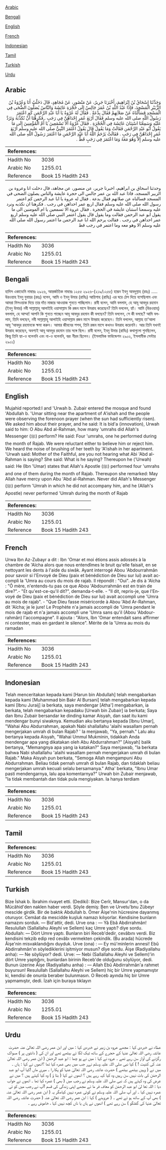 [Arabic](#arabic)

[Bengali](#bengali)

[English](#english)

[French](#french)

[Indonesian](#indonesian)

[Tamil](#tamil)

[Turkish](#turkish)

[Urdu](#urdu)

## Arabic


<div dir="rtl" lang="ar" style={{fontSize:'larger',backgroundColor:'#f8f9fa',padding:20}}>
وَحَدَّثَنَا إِسْحَاقُ بْنُ إِبْرَاهِيمَ، أَخْبَرَنَا جَرِيرٌ، عَنْ مَنْصُورٍ، عَنْ مُجَاهِدٍ، قَالَ دَخَلْتُ أَنَا وَعُرْوَةُ بْنُ الزُّبَيْرِ الْمَسْجِدَ، فَإِذَا عَبْدُ اللَّهِ بْنُ عُمَرَ جَالِسٌ إِلَى حُجْرَةِ عَائِشَةَ وَالنَّاسُ يُصَلُّونَ الضُّحَى فِي الْمَسْجِدِ فَسَأَلْنَاهُ عَنْ صَلاَتِهِمْ فَقَالَ بِدْعَةٌ ‏.‏ فَقَالَ لَهُ عُرْوَةُ يَا أَبَا عَبْدِ الرَّحْمَنِ كَمِ اعْتَمَرَ رَسُولُ اللَّهِ صلى الله عليه وسلم فَقَالَ أَرْبَعَ عُمَرٍ إِحْدَاهُنَّ فِي رَجَبٍ ‏.‏ فَكَرِهْنَا أَنْ نُكَذِّبَهُ وَنَرُدَّ عَلَيْهِ وَسَمِعْنَا اسْتِنَانَ عَائِشَةَ فِي الْحُجْرَةِ ‏.‏ فَقَالَ عُرْوَةُ أَلاَ تَسْمَعِينَ يَا أُمَّ الْمُؤْمِنِينَ إِلَى مَا يَقُولُ أَبُو عَبْدِ الرَّحْمَنِ فَقَالَتْ وَمَا يَقُولُ قَالَ يَقُولُ اعْتَمَرَ النَّبِيُّ صلى الله عليه وسلم أَرْبَعَ عُمَرٍ إِحْدَاهُنَّ فِي رَجَبٍ ‏.‏ فَقَالَتْ يَرْحَمُ اللَّهُ أَبَا عَبْدِ الرَّحْمَنِ مَا اعْتَمَرَ رَسُولُ اللَّهِ صلى الله عليه وسلم إِلاَّ وَهُوَ مَعَهُ وَمَا اعْتَمَرَ فِي رَجَبٍ قَطُّ ‏.‏
</div>
<div style={{backgroundColor:'#f8f9fa',padding:20, marginBottom: 10}}><table> <thead> <tr> <th>References:</th> <th></th> </tr> </thead> <tbody><tr><td>Hadith No</td><td>3036</td></tr><tr><td>Arabic No</td><td>1255.01</td></tr><tr><td>Reference</td><td>Book 15 Hadith 243</td></tr></tbody></table></div>


<div dir="rtl" lang="ar" style={{fontSize:'larger',backgroundColor:'#f8f9fa',padding:20}}>
وحدثنا اسحاق بن ابراهيم، اخبرنا جرير، عن منصور، عن مجاهد، قال دخلت انا وعروة بن الزبير المسجد، فاذا عبد الله بن عمر جالس الى حجرة عايشة والناس يصلون الضحى في المسجد فسالناه عن صلاتهم فقال بدعة . فقال له عروة يا ابا عبد الرحمن كم اعتمر رسول الله صلى الله عليه وسلم فقال اربع عمر احداهن في رجب . فكرهنا ان نكذبه ونرد عليه وسمعنا استنان عايشة في الحجرة . فقال عروة الا تسمعين يا ام المومنين الى ما يقول ابو عبد الرحمن فقالت وما يقول قال يقول اعتمر النبي صلى الله عليه وسلم اربع عمر احداهن في رجب . فقالت يرحم الله ابا عبد الرحمن ما اعتمر رسول الله صلى الله عليه وسلم الا وهو معه وما اعتمر في رجب قط
</div>
<div style={{backgroundColor:'#f8f9fa',padding:20, marginBottom: 10}}><table> <thead> <tr> <th>References:</th> <th></th> </tr> </thead> <tbody><tr><td>Hadith No</td><td>3036</td></tr><tr><td>Arabic No</td><td>1255.01</td></tr><tr><td>Reference</td><td>Book 15 Hadith 243</td></tr></tbody></table></div>

## Bengali


<div dir="ltr" lang="bn" style={{fontSize:'larger',backgroundColor:'#f8f9fa',padding:20}}>
হাদিস একাডেমি নাম্বারঃ ২৯২৬, আন্তর্জাতিক নাম্বারঃ ১২৫৫ ২৯২৬-(২১৯/১২৫৫) হারূন ইবনু আবদুল্লাহ (রহঃ) ..... উরওয়াহ ইবনু যুবায়র (রহঃ) বলেন, আমি ও ইবনু উমার (রাযিঃ) আয়িশাহ (রাযিঃ) এর ঘরে ঠেস দিয়ে বসেছিলাম এবং আমরা মিসওয়াক দিয়ে তার দাঁত মাজার আওয়াজ শুনতে পাচ্ছিলাম। রাবী বলেন, আমি বললাম, হে আবূ আবদুর রহমান (ইবনু উমার) নবী সাল্লাল্লাহু আলাইহি ওয়াসাল্লাম কি রজব মাসে উমরাহ করেছেন? তিনি বললেন, হ্যাঁ। আমি (উরওয়াহ্) বললাম, হে আম্মা! আপনি কি শুনতে পাচ্ছেন আবূ আবদুর রহমান কী বলছেন? তিনি বললেন, সে কী বলছে? আমি বললাম, তিনি বলছেন, নবী সাল্লাল্লাহু আলাইহি ওয়াসাল্লাম রজব মাসে উমরাহ করেছেন। তিনি বললেন, আল্লাহ তা'আলা আবূ ‘আবদুর রহমানকে ক্ষমা করুন। আমার জীবনের শপথ, তিনি রজব মাসে কখনও উমরাহ করেননি। আর তিনি যখনই উমরাহ করেছেন, অবশ্যই আবূ আবদুর রহমান তার সঙ্গে ছিল। রাবী বলেন, ইবনু উমার (রাযিঃ) কথাগুলো শুনছিলেন, কিন্তু তিনি হ্যা-ও বলেননি এবং না-ও বলেননি, বরং নীরব ছিলেন। (ইসলামিক ফাউন্ডেশন ২৯০২, ইসলামীক সেন্টার ২৯০১)
</div>
<div style={{backgroundColor:'#f8f9fa',padding:20, marginBottom: 10}}><table> <thead> <tr> <th>References:</th> <th></th> </tr> </thead> <tbody><tr><td>Hadith No</td><td>3036</td></tr><tr><td>Arabic No</td><td>1255.01</td></tr><tr><td>Reference</td><td>Book 15 Hadith 243</td></tr></tbody></table></div>

## English


<div dir="ltr" lang="en" style={{fontSize:'larger',backgroundColor:'#f8f9fa',padding:20}}>
Mujahid reported:I and 'Urwah b. Zubair entered the mosque and found 'Abdullah b. 'Umar sitting near the apartment of A'ishah and the people were observing the forenoon prayer (when the sun had sufficiently risen). We asked him about their prayer, and he said: It is bid'a (innovation), Urwah said to him: O Abu Abd al-Rahman, how many 'umrahs did Allah's Messenger (ﷺ) perform? He said: Four 'umrahs, one he performed during the month of Rajab. We were reluctant either to believe him or reject him. We heard the noise of brushing of her teeth by 'A'ishah in her apartment. 'Urwah said: Mother of the Faithful, are you not hearing what Abi 'Abd al-Rahman is saying? She said: What is he saying? Thereupon he ('Urwah) said: He (Ibn 'Umar) states that Allah's Apostle (ﷺ) performed four 'umrahs and one of them during the month of Rajab. Thereupon she remarked: May Allah have mercy upon Abu 'Abd al-Rahman. Never did Allah's Messenger (ﷺ) perform 'Umrah in which he did not accompany him, and he (Allah's Apostle) never performed 'Umrah during the month of Rajab
</div>
<div style={{backgroundColor:'#f8f9fa',padding:20, marginBottom: 10}}><table> <thead> <tr> <th>References:</th> <th></th> </tr> </thead> <tbody><tr><td>Hadith No</td><td>3036</td></tr><tr><td>Arabic No</td><td>1255.01</td></tr><tr><td>Reference</td><td>Book 15 Hadith 243</td></tr></tbody></table></div>

## French


<div dir="ltr" lang="fr" style={{fontSize:'larger',backgroundColor:'#f8f9fa',padding:20}}>
Urwa Ibn Az-Zubayr a dit : Ibn 'Omar et moi étions assis adossés à la chambre de 'Aïcha alors que nous entendîmes le bruit qu'elle faisait, en se nettoyant les dents à l'aide du siwâk. Ayant interrogé Abou 'Abdourrahmân pour savoir si l'Envoyé de Dieu (paix et bénédiction de Dieu sur lui) avait accompli la 'Umra au cours du mois de rajab. Il répondit : "Oui". Je dis à 'Aïcha : "Ô mère, n'entends-tu pas ce que Abou 'Abdourrahmân est en train de dire?".- "Et qu'est-ce-qu'il dit?", demanda-t-elle. - "Il dit, repris-je, que l'Envoyé de Dieu (paix et bénédiction de Dieu sur lui) avait accompli une 'Umra au mois de rajab". - "Que Dieu fasse miséricorde à Abou 'Abd Ar-Rahman, dit 'Aïcha; je le jure! Le Prophète n'a jamais accompli de 'Umra pendant le mois de rajab et n'a jamais accompli une 'Umra sans qu'il (Abou 'Abdourrahmân) l'accompagne". Il ajouta : "Alors, Ibn 'Omar entendait sans affirmer ni contester, mais en gardant le silence". Mérite de la 'Umra au mois du ramadan
</div>
<div style={{backgroundColor:'#f8f9fa',padding:20, marginBottom: 10}}><table> <thead> <tr> <th>References:</th> <th></th> </tr> </thead> <tbody><tr><td>Hadith No</td><td>3036</td></tr><tr><td>Arabic No</td><td>1255.01</td></tr><tr><td>Reference</td><td>Book 15 Hadith 243</td></tr></tbody></table></div>

## Indonesian


<div dir="ltr" lang="id" style={{fontSize:'larger',backgroundColor:'#f8f9fa',padding:20}}>
Telah menceritakan kepada kami [Harun bin Abdullah] telah mengabarkan kepada kami [Muhammad bin Bakr Al Bursani] telah mengabarkan kepada kami [Ibnu Juraij] ia berkata, saya mendengar [Atha'] mengabarkan, ia berkata, telah mengabarkan kepadaku [Urwah bin Zubair] ia berkata; Saya dan Ibnu Zubair bersandar ke dinding kamar Aisyah, dan saat itu kami mendengar bunyi siwaknya. Kemudian aku bertanya kepada [Ibnu Umar], "Wahai Abu Abdurrahman, apakah Nabi shallallahu 'alaihi wasallam pernah mengerjakan umrah di bulan Rajab? ' Ia menjawab, "Ya, pernah." Lalu aku bertanya kepada Aisyah, "Wahai Ummul Mukminin, tidakkah Anda mendengar apa yang dikatakan oleh Abu Abdurrahman?" [Aisyah] balik bertanya, "Memangnya apa yang ia katakan?" Saya menjawab, "Ia berkata bahwa Nabi shallallahu 'alaihi wasallam pernah mengerjakan umrah di bulan Rajab." Maka Aisyah pun berkata, "Semoga Allah mengampuni Abu Abdurrahman. Beliau tidak pernah umrah di bulan Rajab, dan tidaklah beliau mengerjakan umrah kecuali selalu bersamanya." Atha' berkata, "Ibnu Umar pasti mendengarnya, lalu apa komentarnya?" Urwah bin Zubair menjawab, "Ia tidak membantah dan tidak pula mengiyakan. Ia hanya terdiam
</div>
<div style={{backgroundColor:'#f8f9fa',padding:20, marginBottom: 10}}><table> <thead> <tr> <th>References:</th> <th></th> </tr> </thead> <tbody><tr><td>Hadith No</td><td>3036</td></tr><tr><td>Arabic No</td><td>1255.01</td></tr><tr><td>Reference</td><td>Book 15 Hadith 243</td></tr></tbody></table></div>

## Tamil


<div dir="ltr" lang="ta" style={{fontSize:'larger',backgroundColor:'#f8f9fa',padding:20}}>

</div>
<div style={{backgroundColor:'#f8f9fa',padding:20, marginBottom: 10}}><table> <thead> <tr> <th>References:</th> <th></th> </tr> </thead> <tbody><tr><td>Hadith No</td><td>3036</td></tr><tr><td>Arabic No</td><td>1255.01</td></tr><tr><td>Reference</td><td>Book 15 Hadith 243</td></tr></tbody></table></div>

## Turkish


<div dir="ltr" lang="tr" style={{fontSize:'larger',backgroundColor:'#f8f9fa',padding:20}}>
Bize İshak b. İbrahim rivayet etti. (Dediki): Bize Cerîr, Mansur'dan, o da Mücâhid'den naklen haber verdi. Şöyle demiş: Ben ve Urvetu'bnu Zübeyr mescide girdik. Bir de baktık Abdullah b. Ömer Âişe'nin hücresine dayanmış oturuyor. Cemâat da mescidde kuşluk namazı kılıyorlar. Kendisine bunların namazını sorduk. — Bid'attir, dedi. Urve ona : — Yâ Ebâ Abdirrahmân! Resulullah (Sallallahu Aleyhi ve Sellem) kaç Umre yaptı? diye sordu. Abdullah: — Dört Umre yaptı. Bunların biri Receb'dedir, cevâbını verdi. Biz kendisini tekzib edip red cevâbı vermekten çekindik. (Bu arada) hücrede Âişe'nin misvaklandığını duyduk. Urve (ona) : — Ey mü'minlerin annesi! Ebû Abdirrahmân'ın söylediklerini işitmiyor musun? dîye sordu. Âişe (Radiyallahu anha): — Ne söylüyor? dedi. Urve: — Nebi (Sallallahu Aleyhi ve Sellem)'in dört Umre yaptığını, bunlardan birinin Receb'de olduğunu söylüyor, dedi. Bunun üzerine Âişe (Radiyallahu anha) : — Allah Ebû Abdirrahmân'a rahmet buyursun! Resulullah (Sallallahu Aleyhi ve Sellem) hiç bir Umre yapmamıştır ki, kendisi de onunla beraber bulunmasın. O Receb ayında hiç bir Umre yapmamıştır, dedi. İzah için buraya tıklayın
</div>
<div style={{backgroundColor:'#f8f9fa',padding:20, marginBottom: 10}}><table> <thead> <tr> <th>References:</th> <th></th> </tr> </thead> <tbody><tr><td>Hadith No</td><td>3036</td></tr><tr><td>Arabic No</td><td>1255.01</td></tr><tr><td>Reference</td><td>Book 15 Hadith 243</td></tr></tbody></table></div>

## Urdu


<div dir="rtl" lang="ur" style={{fontSize:'larger',backgroundColor:'#f8f9fa',padding:20}}>
عطاء نے خبردی کہا : مجھے عروہ بن زبیر نے خبردی کہا : میں اور ابن عمر رضی اللہ تعالیٰ عنہ حضرت عائشہ رضی اللہ تعالیٰ عنہا کے حجرے کے ساتھ ٹیک لگا ئے بیٹھے تھے اور ان کی ( دانتوں پر ) مسواک رگڑنے کی آواز سن رہے تھے ۔ عروہ نے کہا : میں نے پو چھا : ابو عبد الرحمٰن ( ابن عمر رضی اللہ تعالیٰ عنہ کی کنیت ! ) کیا نبی صلی اللہ علیہ وسلم نےر جب میں بھی عمرہ کیا تھا ؟انھوں نے کہا : ہاں ۔ میں نے ( وہیں بیٹھے بیٹھے ) حضرت عائشہ رضی اللہ تعالیٰ عنہا کو پکا را ۔ میری ماں !کیا آپ ابو عبد الرحمٰن کی بات نہیں سن رہیں وہ کیا کہہ رہے ہیں ؟ انھوں نے کہا ( بتا ؤ ) وہ کیا کہتے ہیں ؟ میں نے عرض کی وہ کہتے ہیں کہ نبی صلی اللہ علیہ وسلم نے رجب میں ( بھی ) عمرہ کیا تھا ۔ انھوں نے جواب دیا : اللہ تعا لیٰ ابو عبد الرحمٰن کو معاف فر ما ئے مجھے اپنی زندگی کی قسم !آپ نے رجب میں کو ئی عمرہ نہیں کیا ۔ اور آپ صلی اللہ علیہ وسلم نے کوئی عمرہ نہیں کیامگر یہ ( ابن عمر رضی اللہ تعالیٰ عنہ ) بھی آپ کے ساتھ ہو تے تھے ۔ ( عروہنے ) کہا : ابن عمر رضی اللہ تعالیٰ عنہ ( حضرت عائشہ رضی اللہ تعالیٰ عنہا کی گفتگو ) سن رہے تھے ) انھوں نے ہاں یا ناں کچھ نہیں کہا ، خاموش رہے ۔
</div>
<div style={{backgroundColor:'#f8f9fa',padding:20, marginBottom: 10}}><table> <thead> <tr> <th>References:</th> <th></th> </tr> </thead> <tbody><tr><td>Hadith No</td><td>3036</td></tr><tr><td>Arabic No</td><td>1255.01</td></tr><tr><td>Reference</td><td>Book 15 Hadith 243</td></tr></tbody></table></div>
